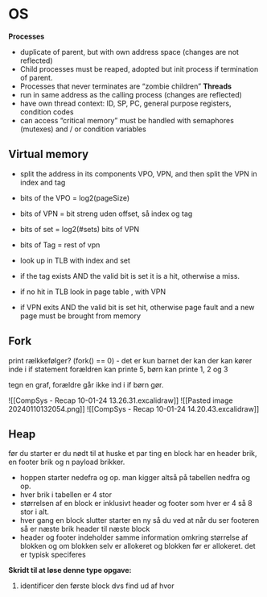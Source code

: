 # OS
**Processes**
- duplicate of parent, but with own address space (changes are not reflected)
- Child processes must be reaped, adopted but init process if termination of parent. 
- Processes that never terminates are “zombie children”
**Threads**
- run in same address as the calling process (changes are reflected)
- have own thread context: ID, SP, PC, general purpose registers, condition codes
- can access “critical memory” must be handled with semaphores (mutexes) and / or condition variables
## Virtual memory  
- split the address in its components VPO, VPN, and then split the VPN in index and tag
- bits of the VPO = log2(pageSize)
- bits of VPN = bit streng uden offset, så index og tag
- bits of set = log2(#sets) bits of VPN
- bits of Tag = rest of vpn

- look up in TLB with index and set
- if the tag exists AND the valid bit is set it is a hit, otherwise a miss.
- if no hit in TLB look in page table , with VPN
- if VPN exits AND the valid bit is set hit, otherwise page fault and a new page must be brought from memory
## Fork 
print rælkkefølger?
(fork() == 0) - det er kun barnet der kan der kan kører inde i if statement
forældren kan printe 5, børn kan printe 1, 2 og 3

tegn en graf, forældre går ikke ind i if børn gør. 

![[CompSys - Recap 10-01-24 13.26.31.excalidraw]]
![[Pasted image 20240110132054.png]]
![[CompSys - Recap 10-01-24 14.20.43.excalidraw]]
## Heap
før du starter er du nødt til at huske et par ting
en block har en header brik, en footer brik og n payload brikker. 

- hoppen starter nedefra og op. man kigger altså på tabellen nedfra og op. 
- hver brik i tabellen er 4 stor
- størrelsen af en block er inklusivt header og footer som hver er 4 så 8 stor i alt. 
- hver gang en block slutter starter en ny så du ved at når du ser footeren så er næste brik header til næste block
- header og footer indeholder samme information omkring størrelse af blokken og om blokken selv er allokeret og blokken før er allokeret. det er typisk speciferes  

**Skridt til at løse denne type opgave:**
1. identificer den første block dvs find ud af hvor 